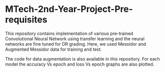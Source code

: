 # MTech-2nd-Year-Project-Pre-requisites
This repository contains implementation of various pre-trained Convolutional Neural Network using transfer learning and the neural networks are fine tuned for DR grading.
Here, we used Messidor and Augmented Messidor data for training and test.

The code for data augmentation is also available in this repository.
For each model the accuracy Vs epoch and loss Vs epoch graphs are also plotted.
